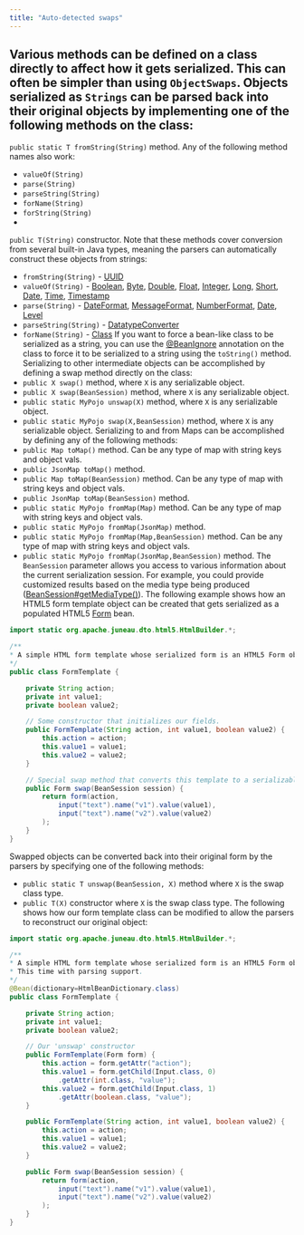 ```yaml
---
title: "Auto-detected swaps"
---
```


Various methods can be defined on a class directly to affect how it gets serialized.
This can often be simpler than using `ObjectSwaps`.
Objects serialized as `Strings` can be parsed back into their original objects by
implementing one of the following methods on the class:
-
`public static T fromString(String)` method.
Any of the following method names also work:
- `valueOf(String)`
- `parse(String)`
- `parseString(String)`
- `forName(String)`
- `forString(String)`
-
`public T(String)` constructor.
Note that these methods cover conversion from several built-in Java types, meaning the parsers can
automatically construct these objects from strings:
- `fromString(String)` - [UUID](../apidocs/java/util/UUID.html)
- `valueOf(String)` - [Boolean](../apidocs/java/lang/Boolean.html), [Byte](../apidocs/java/lang/Byte.html),
[Double](../apidocs/java/lang/Double.html), [Float](../apidocs/java/lang/Float.html),
[Integer](../apidocs/java/lang/Integer.html), [Long](../apidocs/java/lang/Long.html), [Short](../apidocs/java/lang/Short.html), [Date](../apidocs/java/sql/Date.html),
[Time](../apidocs/java/sql/Time.html), [Timestamp](../apidocs/java/sql/Timestamp.html)
- `parse(String)` - [DateFormat](../apidocs/java/text/DateFormat.html), [MessageFormat](../apidocs/java/text/MessageFormat.html),
[NumberFormat](../apidocs/java/text/NumberFormat.html), [Date](../apidocs/java/util/Date.html), [Level](../apidocs/java/util/logging/Level.html)
- `parseString(String)` - [DatatypeConverter](../apidocs/javax/xml/bind/DatatypeConverter.html)
- `forName(String)` - [Class](../apidocs/java/lang/Class.html)
If you want to force a bean-like class to be serialized as a string, you can use the
[@BeanIgnore](../apidocs/org/apache/juneau/annotation/BeanIgnore.html) annotation on the class to force it to be
serialized to a string using the `toString()` method.
Serializing to other intermediate objects can be accomplished by defining a swap method directly on the
class:
- `public X swap()` method, where `X` is any serializable object.
- `public X swap(BeanSession)` method, where `X` is any serializable object.
- `public static MyPojo unswap(X)` method, where `X` is any serializable object.
- `public static MyPojo swap(X,BeanSession)` method, where `X` is any serializable object.
Serializing to and from Maps can be accomplished by defining any of the following methods:
- `public Map toMap()` method.
Can be any type of map with string keys and object vals.
- `public JsonMap toMap()` method.
- `public Map toMap(BeanSession)` method.
Can be any type of map with string keys and object vals.
- `public JsonMap toMap(BeanSession)` method.
- `public static MyPojo fromMap(Map)` method.
Can be any type of map with string keys and object vals.
- `public static MyPojo fromMap(JsonMap)` method.
- `public static MyPojo fromMap(Map,BeanSession)` method.
Can be any type of map with string keys and object vals.
- `public static MyPojo fromMap(JsonMap,BeanSession)` method.
The `BeanSession` parameter allows you access to various information about the current
serialization session.
For example, you could provide customized results based on the media type being produced
([BeanSession#getMediaType()](../apidocs/org/apache/juneau/BeanSession.html#getMediaType())).
The following example shows how an HTML5 form template object can be created that gets serialized as a
populated HTML5 [Form](../apidocs/org/apache/juneau/dto/html5/Form.html) bean.
```java
import static org.apache.juneau.dto.html5.HtmlBuilder.*;

/**
* A simple HTML form template whose serialized form is an HTML5 Form object.
*/
public class FormTemplate {

    private String action;
    private int value1;
    private boolean value2;

    // Some constructor that initializes our fields.
    public FormTemplate(String action, int value1, boolean value2) {
        this.action = action;
        this.value1 = value1;
        this.value2 = value2;
    }

    // Special swap method that converts this template to a serializable bean
    public Form swap(BeanSession session) {
        return form(action,
            input("text").name("v1").value(value1),
            input("text").name("v2").value(value2)
        );
    }
}
```
Swapped objects can be converted back into their original form by the parsers by specifying one of the
following methods:
- `public static T unswap(BeanSession, X)` method where `X` is the
swap class type.
- `public T(X)` constructor where `X` is the swap class type.
The following shows how our form template class can be modified to allow the parsers to reconstruct our
original object:
```java
import static org.apache.juneau.dto.html5.HtmlBuilder.*;

/**
* A simple HTML form template whose serialized form is an HTML5 Form object.
* This time with parsing support.
*/
@Bean(dictionary=HtmlBeanDictionary.class)
public class FormTemplate {

    private String action;
    private int value1;
    private boolean value2;

    // Our 'unswap' constructor
    public FormTemplate(Form form) {
        this.action = form.getAttr("action");
        this.value1 = form.getChild(Input.class, 0)
            .getAttr(int.class, "value");
        this.value2 = form.getChild(Input.class, 1)
            .getAttr(boolean.class, "value");
    }

    public FormTemplate(String action, int value1, boolean value2) {
        this.action = action;
        this.value1 = value1;
        this.value2 = value2;
    }

    public Form swap(BeanSession session) {
        return form(action,
            input("text").name("v1").value(value1),
            input("text").name("v2").value(value2)
        );
    }
}
```